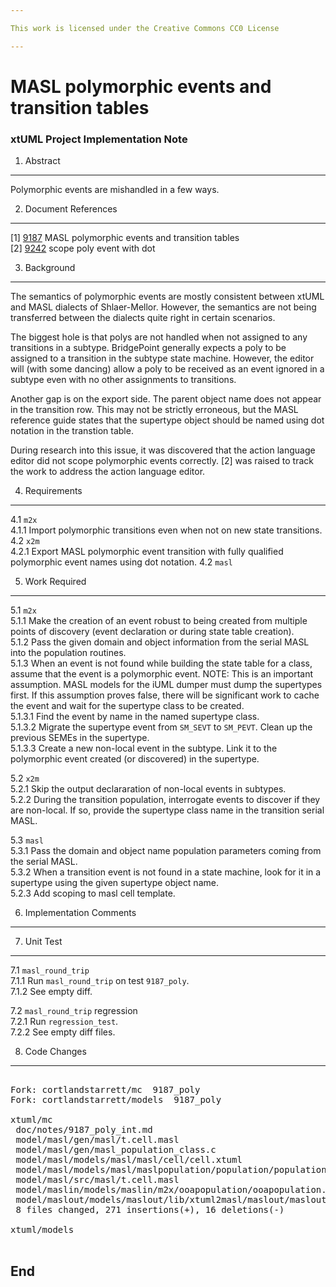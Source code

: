 ```yaml
---

This work is licensed under the Creative Commons CC0 License

---
```


# MASL polymorphic events and transition tables
### xtUML Project Implementation Note


1. Abstract
-----------
Polymorphic events are mishandled in a few ways.

2. Document References
----------------------
[1] [9187](https://support.onefact.net/redmine/issues/9187) MASL polymorphic events and transition tables  
[2] [9242](https://support.onefact.net/redmine/issues/9242) scope poly event with dot  

3. Background
-------------
The semantics of polymorphic events are mostly consistent between xtUML
and MASL dialects of Shlaer-Mellor.  However, the semantics are not being
transferred between the dialects quite right in certain scenarios.

The biggest hole is that polys are not handled when not assigned to
any transitions in a subtype.  BridgePoint generally expects a poly
to be assigned to a transition in the subtype state machine.  However,
the editor will (with some dancing) allow a poly to be received as an
event ignored in a subtype even with no other assignments to transitions.

Another gap is on the export side.  The parent object name does not
appear in the transition row.  This may not be strictly erroneous, but
the MASL reference guide states that the supertype object should be
named using dot notation in the transtion table.

During research into this issue, it was discovered that the action
language editor did not scope polymorphic events correctly.  [2] was
raised to track the work to address the action language editor.

4. Requirements
---------------
4.1 `m2x`  
4.1.1 Import polymorphic transitions even when not on new state transitions.
4.2 `x2m`  
4.2.1 Export MASL polymorphic event transition with fully qualified
polymorphic event names using dot notation.
4.2 `masl`  

5. Work Required
----------------
5.1 `m2x`  
5.1.1 Make the creation of an event robust to being created from
multiple points of discovery (event declaration or during state table
creation).  
5.1.2 Pass the given domain and object information from the serial
MASL into the population routines.  
5.1.3 When an event is not found while building the state table for a
class, assume that the event is a polymorphic event.  NOTE:  This is
an important assumption.  MASL models for the iUML dumper must dump
the supertypes first.  If this assumption proves false, there will be
significant work to cache the event and wait for the supertype class
to be created.  
5.1.3.1 Find the event by name in the named supertype class.  
5.1.3.2 Migrate the supertype event from `SM_SEVT` to `SM_PEVT`.
Clean up the previous SEMEs in the supertype.  
5.1.3.3 Create a new non-local event in the subtype.  Link it to the
polymorphic event created (or discovered) in the supertype.  

5.2 `x2m`  
5.2.1 Skip the output declararation of non-local events in subtypes.  
5.2.2 During the transition population, interrogate events to discover if
they are non-local.  If so, provide the supertype class name in the
transition serial MASL.  

5.3 `masl`  
5.3.1 Pass the domain and object name population parameters coming
from the serial MASL.  
5.3.2 When a transition event is not found in a state machine, look
for it in a supertype using the given supertype object name.  
5.2.3 Add scoping to masl cell template.  

6. Implementation Comments
--------------------------

7. Unit Test
------------
7.1 `masl_round_trip`  
7.1.1 Run `masl_round_trip` on test `9187_poly`.  
7.1.2 See empty diff.

7.2 `masl_round_trip` regression  
7.2.1 Run `regression_test`.  
7.2.2 See empty diff files.

8. Code Changes
---------------
<pre>

Fork: cortlandstarrett/mc  9187_poly
Fork: cortlandstarrett/models  9187_poly

xtuml/mc
 doc/notes/9187_poly_int.md                                        | 108 ++++++++++++++++++++++++++++
 model/masl/gen/masl/t.cell.masl                                   |   2 +-
 model/masl/gen/masl_population_class.c                            |   5 ++-
 model/masl/models/masl/masl/cell/cell.xtuml                       |  41 ++++++++++++++++---
 model/masl/models/masl/maslpopulation/population/population.xtuml |   3 +-
 model/masl/src/masl/t.cell.masl                                   |   1 +
 model/maslin/models/maslin/m2x/ooapopulation/ooapopulation.xtuml  | 111 +++++++++++++++++++++++++---
 model/maslout/models/maslout/lib/xtuml2masl/maslout/maslout.xtuml |  16 ++++++++
 8 files changed, 271 insertions(+), 16 deletions(-)

xtuml/models

</pre>

End
---

